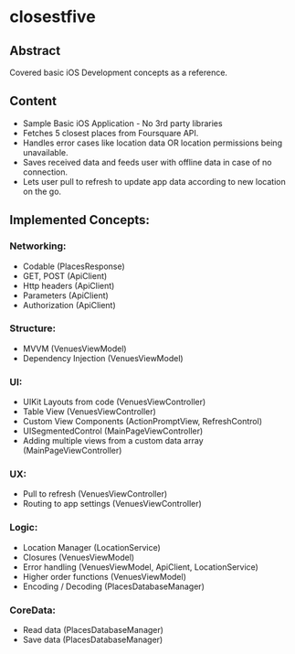 # closestfive

## Abstract

Covered basic iOS Development concepts as a reference.

## Content
- Sample Basic iOS Application - No 3rd party libraries
- Fetches 5 closest places from Foursquare API.
- Handles error cases like location data OR location permissions being unavailable.
- Saves received data and feeds user with offline data in case of no connection.
- Lets user pull to refresh to update app data according to new location on the go.

## Implemented Concepts:

### Networking:
- Codable (PlacesResponse)
- GET, POST (ApiClient)
- Http headers (ApiClient)
- Parameters (ApiClient)
- Authorization (ApiClient)

### Structure:
- MVVM (VenuesViewModel)
- Dependency Injection (VenuesViewModel)

### UI:
- UIKit Layouts from code (VenuesViewController)
- Table View (VenuesViewController)
- Custom View Components (ActionPromptView, RefreshControl)
- UISegmentedControl (MainPageViewController)
- Adding multiple views from a custom data array (MainPageViewController)

### UX:
- Pull to refresh (VenuesViewController)
- Routing to app settings (VenuesViewController)

### Logic:
- Location Manager (LocationService)
- Closures (VenuesViewModel)
- Error handling (VenuesViewModel, ApiClient, LocationService)
- Higher order functions (VenuesViewModel)
- Encoding / Decoding (PlacesDatabaseManager)

### CoreData:
- Read data (PlacesDatabaseManager)
- Save data (PlacesDatabaseManager)
